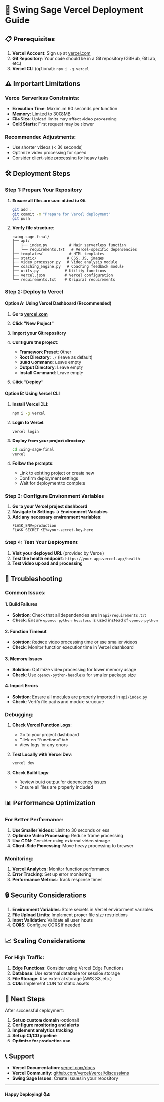 # 🚀 Swing Sage Vercel Deployment Guide

## 📋 Prerequisites

1. **Vercel Account**: Sign up at [vercel.com](https://vercel.com)
2. **Git Repository**: Your code should be in a Git repository (GitHub, GitLab, etc.)
3. **Vercel CLI** (optional): `npm i -g vercel`

## ⚠️ Important Limitations

### Vercel Serverless Constraints:
- **Execution Time**: Maximum 60 seconds per function
- **Memory**: Limited to 3008MB
- **File Size**: Upload limits may affect video processing
- **Cold Starts**: First request may be slower

### Recommended Adjustments:
- Use shorter videos (< 30 seconds)
- Optimize video processing for speed
- Consider client-side processing for heavy tasks

## 🛠️ Deployment Steps

### Step 1: Prepare Your Repository

1. **Ensure all files are committed to Git**
   ```bash
   git add .
   git commit -m "Prepare for Vercel deployment"
   git push
   ```

2. **Verify file structure**:
   ```
   swing-sage-final/
   ├── api/
   │   ├── index.py          # Main serverless function
   │   └── requirements.txt   # Vercel-specific dependencies
   ├── templates/            # HTML templates
   ├── static/              # CSS, JS, images
   ├── video_processor.py   # Video analysis module
   ├── coaching_engine.py   # Coaching feedback module
   ├── utils.py            # Utility functions
   ├── vercel.json         # Vercel configuration
   └── requirements.txt    # Original requirements
   ```

### Step 2: Deploy to Vercel

#### Option A: Using Vercel Dashboard (Recommended)

1. **Go to [vercel.com](https://vercel.com)**
2. **Click "New Project"**
3. **Import your Git repository**
4. **Configure the project**:
   - **Framework Preset**: Other
   - **Root Directory**: `./` (leave as default)
   - **Build Command**: Leave empty
   - **Output Directory**: Leave empty
   - **Install Command**: Leave empty

5. **Click "Deploy"**

#### Option B: Using Vercel CLI

1. **Install Vercel CLI**:
   ```bash
   npm i -g vercel
   ```

2. **Login to Vercel**:
   ```bash
   vercel login
   ```

3. **Deploy from your project directory**:
   ```bash
   cd swing-sage-final
   vercel
   ```

4. **Follow the prompts**:
   - Link to existing project or create new
   - Confirm deployment settings
   - Wait for deployment to complete

### Step 3: Configure Environment Variables

1. **Go to your Vercel project dashboard**
2. **Navigate to Settings → Environment Variables**
3. **Add any necessary environment variables**:
   ```
   FLASK_ENV=production
   FLASK_SECRET_KEY=your-secret-key-here
   ```

### Step 4: Test Your Deployment

1. **Visit your deployed URL** (provided by Vercel)
2. **Test the health endpoint**: `https://your-app.vercel.app/health`
3. **Test video upload and processing**

## 🔧 Troubleshooting

### Common Issues:

#### 1. **Build Failures**
- **Solution**: Check that all dependencies are in `api/requirements.txt`
- **Check**: Ensure `opencv-python-headless` is used instead of `opencv-python`

#### 2. **Function Timeout**
- **Solution**: Reduce video processing time or use smaller videos
- **Check**: Monitor function execution time in Vercel dashboard

#### 3. **Memory Issues**
- **Solution**: Optimize video processing for lower memory usage
- **Check**: Use `opencv-python-headless` for smaller package size

#### 4. **Import Errors**
- **Solution**: Ensure all modules are properly imported in `api/index.py`
- **Check**: Verify file paths and module structure

### Debugging:

1. **Check Vercel Function Logs**:
   - Go to your project dashboard
   - Click on "Functions" tab
   - View logs for any errors

2. **Test Locally with Vercel Dev**:
   ```bash
   vercel dev
   ```

3. **Check Build Logs**:
   - Review build output for dependency issues
   - Ensure all files are properly included

## 📊 Performance Optimization

### For Better Performance:

1. **Use Smaller Videos**: Limit to 30 seconds or less
2. **Optimize Video Processing**: Reduce frame processing
3. **Use CDN**: Consider using external video storage
4. **Client-Side Processing**: Move heavy processing to browser

### Monitoring:

1. **Vercel Analytics**: Monitor function performance
2. **Error Tracking**: Set up error monitoring
3. **Performance Metrics**: Track response times

## 🔒 Security Considerations

1. **Environment Variables**: Store secrets in Vercel environment variables
2. **File Upload Limits**: Implement proper file size restrictions
3. **Input Validation**: Validate all user inputs
4. **CORS**: Configure CORS if needed

## 📈 Scaling Considerations

### For High Traffic:

1. **Edge Functions**: Consider using Vercel Edge Functions
2. **Database**: Use external database for session storage
3. **File Storage**: Use external storage (AWS S3, etc.)
4. **CDN**: Implement CDN for static assets

## 🎯 Next Steps

After successful deployment:

1. **Set up custom domain** (optional)
2. **Configure monitoring and alerts**
3. **Implement analytics tracking**
4. **Set up CI/CD pipeline**
5. **Optimize for production use**

## 📞 Support

- **Vercel Documentation**: [vercel.com/docs](https://vercel.com/docs)
- **Vercel Community**: [github.com/vercel/vercel/discussions](https://github.com/vercel/vercel/discussions)
- **Swing Sage Issues**: Create issues in your repository

---

**Happy Deploying! 🏌️⛳** 